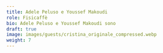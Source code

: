 ```yaml
---
title: Adele Peluso e Youssef Makoudi
role: Fisicaffè
bio: Adele Peluso e Youssef Makoudi sono 
draft: true
image: images/guests/cristina_originale_compressed.webp
weight: 7
---
```


